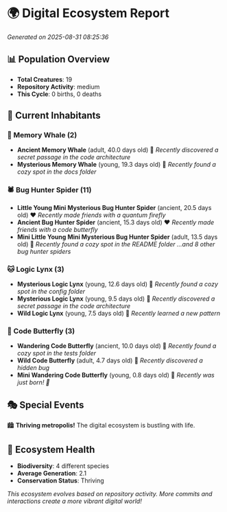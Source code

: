 # 🌍 Digital Ecosystem Report
*Generated on 2025-08-31 08:25:36*

## 📊 Population Overview
- **Total Creatures**: 19
- **Repository Activity**: medium
- **This Cycle**: 0 births, 0 deaths

## 👥 Current Inhabitants

### 🐋 Memory Whale (2)
- **Ancient Memory Whale** (adult, 40.0 days old) 💛
  *Recently discovered a secret passage in the code architecture*
- **Mysterious Memory Whale** (young, 19.3 days old) 💚
  *Recently found a cozy spot in the docs folder*

### 🕷️ Bug Hunter Spider (11)
- **Little Young Mini Mysterious Bug Hunter Spider** (ancient, 20.5 days old) ❤️
  *Recently made friends with a quantum firefly*
- **Ancient Bug Hunter Spider** (ancient, 15.3 days old) ❤️
  *Recently made friends with a code butterfly*
- **Mini Little Young Mini Mysterious Bug Hunter Spider** (adult, 13.5 days old) 💛
  *Recently found a cozy spot in the README folder*
  *...and 8 other bug hunter spiders*

### 🐱 Logic Lynx (3)
- **Mysterious Logic Lynx** (young, 12.6 days old) 💛
  *Recently found a cozy spot in the config folder*
- **Mysterious Logic Lynx** (young, 9.5 days old) 💚
  *Recently discovered a secret passage in the code architecture*
- **Wild Logic Lynx** (young, 7.5 days old) 💚
  *Recently learned a new pattern*

### 🦋 Code Butterfly (3)
- **Wandering Code Butterfly** (ancient, 10.0 days old) 💛
  *Recently found a cozy spot in the tests folder*
- **Wild Code Butterfly** (adult, 4.7 days old) 💚
  *Recently discovered a hidden bug*
- **Mini Wandering Code Butterfly** (young, 0.8 days old) 💚
  *Recently was just born! 👶*

## 🎭 Special Events

🏙️ **Thriving metropolis!** The digital ecosystem is bustling with life.

## 🔬 Ecosystem Health
- **Biodiversity**: 4 different species
- **Average Generation**: 2.1
- **Conservation Status**: Thriving

*This ecosystem evolves based on repository activity. More commits and interactions create a more vibrant digital world!*